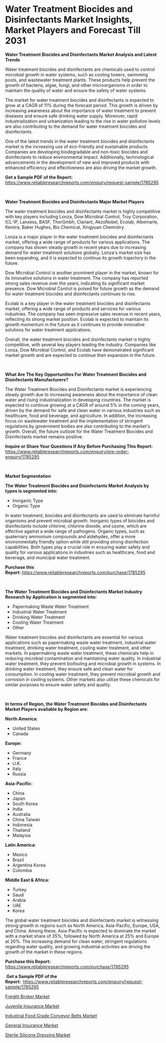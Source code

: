 <p><h1>Water Treatment Biocides and Disinfectants Market Insights, Market Players and Forecast Till 2031</h1></p><p><strong>Water Treatment Biocides and Disinfectants Market Analysis and Latest Trends</strong></p>
<p><p>Water treatment biocides and disinfectants are chemicals used to control microbial growth in water systems, such as cooling towers, swimming pools, and wastewater treatment plants. These products help prevent the growth of bacteria, algae, fungi, and other microorganisms in order to maintain the quality of water and ensure the safety of water systems.</p><p>The market for water treatment biocides and disinfectants is expected to grow at a CAGR of 11% during the forecast period. This growth is driven by increasing awareness about the importance of water treatment to prevent diseases and ensure safe drinking water supply. Moreover, rapid industrialization and urbanization leading to the rise in water pollution levels are also contributing to the demand for water treatment biocides and disinfectants.</p><p>One of the latest trends in the water treatment biocides and disinfectants market is the increasing use of eco-friendly and sustainable products. Companies are developing biodegradable and non-toxic biocides and disinfectants to reduce environmental impact. Additionally, technological advancements in the development of new and improved products with enhanced efficiency and effectiveness are also driving the market growth.</p></p>
<p><strong>Get a Sample PDF of the Report:&nbsp;</strong> <a href="https://www.reliableresearchreports.com/enquiry/request-sample/1785295">https://www.reliableresearchreports.com/enquiry/request-sample/1785295</a></p>
<p>&nbsp;</p>
<p><strong>Water Treatment Biocides and Disinfectants Major Market Players</strong></p>
<p><p>The water treatment biocides and disinfectants market is highly competitive with key players including Lonza, Dow Microbial Control, Troy Corporation, ICL-IP, Lanxess, BASF, ThorGmbh, Clariant, AkzoNobel, Ecolab, Albemarle, Kemira, Baker Hughes, Bio Chemical, Xingyuan Chemistry. </p><p>Lonza is a major player in the water treatment biocides and disinfectants market, offering a wide range of products for various applications. The company has shown steady growth in recent years due to increasing demand for water treatment solutions globally. Lonza's market size has been expanding, and it is expected to continue its growth trajectory in the future.</p><p>Dow Microbial Control is another prominent player in the market, known for its innovative solutions in water treatment. The company has reported strong sales revenue over the years, indicating its significant market presence. Dow Microbial Control is poised for future growth as the demand for water treatment biocides and disinfectants continues to rise.</p><p>Ecolab is a key player in the water treatment biocides and disinfectants market, offering a wide range of products and services for various industries. The company has seen impressive sales revenue in recent years, reflecting its strong market position. Ecolab is expected to maintain its growth momentum in the future as it continues to provide innovative solutions for water treatment applications.</p><p>Overall, the water treatment biocides and disinfectants market is highly competitive, with several key players leading the industry. Companies like Lonza, Dow Microbial Control, and Ecolab have demonstrated significant market growth and are expected to continue their expansion in the future.</p></p>
<p>&nbsp;</p>
<p><strong>What Are The Key Opportunities For Water Treatment Biocides and Disinfectants Manufacturers?</strong></p>
<p><p>The Water Treatment Biocides and Disinfectants market is experiencing steady growth due to increasing awareness about the importance of clean water and rising industrialization in developing countries. The market is expected to continue growing at a CAGR of around 5% in the coming years, driven by the demand for safe and clean water in various industries such as healthcare, food and beverage, and agriculture. In addition, the increasing focus on wastewater treatment and the implementation of stringent regulations by government bodies are also contributing to the market's growth. Overall, the future outlook for the Water Treatment Biocides and Disinfectants market remains positive.</p></p>
<p><strong>Inquire or Share Your Questions If Any Before Purchasing This Report:</strong> <a href="https://www.reliableresearchreports.com/enquiry/pre-order-enquiry/1785295">https://www.reliableresearchreports.com/enquiry/pre-order-enquiry/1785295</a></p>
<p>&nbsp;</p>
<p><strong>Market Segmentation</strong></p>
<p><strong>The Water Treatment Biocides and Disinfectants Market Analysis by types is segmented into:</strong></p>
<p><ul><li>Inorganic Type</li><li>Organic Type</li></ul></p>
<p><p>In water treatment, biocides and disinfectants are used to eliminate harmful organisms and prevent microbial growth. Inorganic types of biocides and disinfectants include chlorine, chlorine dioxide, and ozone, which are effective against a wide range of pathogens. Organic types, such as quaternary ammonium compounds and aldehydes, offer a more environmentally friendly option while still providing strong disinfection capabilities. Both types play a crucial role in ensuring water safety and quality for various applications in industries such as healthcare, food and beverage, and municipal water treatment.</p></p>
<p><strong>Purchase this Report:&nbsp;</strong><a href="https://www.reliableresearchreports.com/purchase/1785295">https://www.reliableresearchreports.com/purchase/1785295</a></p>
<p>&nbsp;</p>
<p><strong>The Water Treatment Biocides and Disinfectants Market Industry Research by Application is segmented into:</strong></p>
<p><ul><li>Papermaking Waste Water Treatment</li><li>Industrial Water Treatment</li><li>Drinking Water Treatment</li><li>Cooling Water Treatment</li><li>Other</li></ul></p>
<p><p>Water treatment biocides and disinfectants are essential for various applications such as papermaking waste water treatment, industrial water treatment, drinking water treatment, cooling water treatment, and other markets. In papermaking waste water treatment, these chemicals help in reducing microbial contamination and maintaining water quality. In industrial water treatment, they prevent biofouling and microbial growth in systems. In drinking water treatment, they ensure safe and clean water for consumption. In cooling water treatment, they prevent microbial growth and corrosion in cooling systems. Other markets also utilize these chemicals for similar purposes to ensure water safety and quality.</p></p>
<p>&nbsp;</p>
<p><strong>In terms of Region, the Water Treatment Biocides and Disinfectants Market Players available by Region are:</strong></p>
<p>
    <p> <strong> North America: </strong>
        <ul>
            <li>United States</li>
            <li>Canada</li>
        </ul>
        </p> 
    <p> <strong> Europe: </strong>
        <ul>
            <li>Germany</li>
            <li>France</li>
            <li>U.K.</li>
            <li>Italy</li>
            <li>Russia</li>
        </ul>
        </p> 
    <p> <strong> Asia-Pacific: </strong>
        <ul>
            <li>China</li>
            <li>Japan</li>
            <li>South Korea</li>
            <li>India</li>
            <li>Australia</li>
            <li>China Taiwan</li>
            <li>Indonesia</li>
            <li>Thailand</li>
            <li>Malaysia</li>
        </ul>
        </p> 
    <p> <strong> Latin America: </strong>
        <ul>
            <li>Mexico</li>
            <li>Brazil</li>
            <li>Argentina Korea</li>
            <li>Colombia</li>
        </ul>
        </p> 
    <p> <strong> Middle East & Africa: </strong>
        <ul>
            <li>Turkey</li>
            <li>Saudi</li>
            <li>Arabia</li>
            <li>UAE</li>
            <li>Korea</li>
        </ul>
    </p>
    </p>
<p><p>The global water treatment biocides and disinfectants market is witnessing strong growth in regions such as North America, Asia-Pacific, Europe, USA, and China. Among these, Asia-Pacific is expected to dominate the market with a market share of 35%, followed by North America at 25% and Europe at 20%. The increasing demand for clean water, stringent regulations regarding water quality, and growing industrial activities are driving the growth of the market in these regions.</p></p>
<p><strong>Purchase this Report: </strong><a href="https://www.reliableresearchreports.com/purchase/1785295">https://www.reliableresearchreports.com/purchase/1785295</a></p>
<p>&nbsp;<strong>Get a Sample PDF of the Report:&nbsp;&nbsp;</strong><a href="https://www.reliableresearchreports.com/enquiry/request-sample/1785295">https://www.reliableresearchreports.com/enquiry/request-sample/1785295</a></p>
<p><strong></strong></p>
<p><p><a href="https://medium.com/@leatharohan/freight-broker-market-insights-into-market-cagr-market-trends-and-growth-strategies-129f8fe02fc5">Freight Broker Market</a></p><p><a href="https://medium.com/@leatharohan/juvenile-insurance-market-insights-into-market-cagr-market-trends-and-growth-strategies-e74ad4c5cd8a">Juvenile Insurance Market</a></p><p><a href="https://github.com/juniordelafrance/Market-Research-Report-List-2/blob/main/industrial-food-grade-conveyor-belts-market.md">Industrial Food Grade Conveyor Belts Market</a></p><p><a href="https://medium.com/@leatharohan/general-insurance-market-furnishes-information-on-market-share-market-trends-and-market-growth-04de9ac05cea">General Insurance Market</a></p><p><a href="https://github.com/rahu1506/Market-Research-Report-List-3/blob/main/sterile-silicone-dressing-market.md">Sterile Silicone Dressing Market</a></p></p>